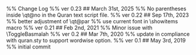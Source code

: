 %% Change Log
%% ver 0.23 ## March 31st, 2025
%% No parentheses inside \qt@no in the Quran text script file.
%% ver 0.22 ## Sep 17th, 2023
%% better adjustment of \qt@par
%% use current font in \showitems macro
%% ver 0.21 ## Feb 2nd, 2021
%% Minor issue with \ToggleBasmalah
%% ver 0.2 ## Mar 7th, 2020
%% update in compliance with quran.sty to support wordwise option.
%% ver 0.1 ## May 3rd, 2019
%% initial commit

